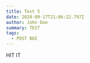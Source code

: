 ```yaml
---
title: Test 5
date: 2020-09-17T21:06:22.797Z
author: John Doe
summary: TEST
tags:
  - POST BOI
---
```

HIT IT